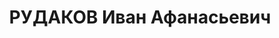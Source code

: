 ---
title: РУДАКОВ Иван Афанасьевич
description: "Род. в 1895, Вологодская обл., русский, член ВКП(б). Запоблисполком\
  \ \n  Арестован 09.08.1937. Обв. по ст. 58-7, 11. Приговор: 22.11.1937 – ВМН. Расстрелян\
  \ 22.11.1937"
---